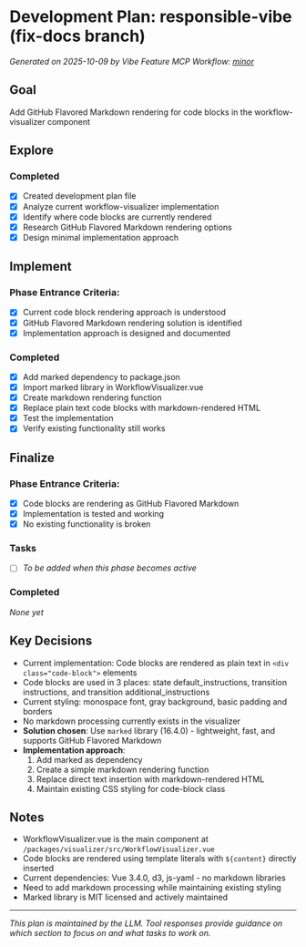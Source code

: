 # Development Plan: responsible-vibe (fix-docs branch)

*Generated on 2025-10-09 by Vibe Feature MCP*
*Workflow: [minor](https://mrsimpson.github.io/responsible-vibe-mcp/workflows/minor)*

## Goal
Add GitHub Flavored Markdown rendering for code blocks in the workflow-visualizer component

## Explore
### Completed
- [x] Created development plan file
- [x] Analyze current workflow-visualizer implementation
- [x] Identify where code blocks are currently rendered
- [x] Research GitHub Flavored Markdown rendering options
- [x] Design minimal implementation approach

## Implement

### Phase Entrance Criteria:
- [x] Current code block rendering approach is understood
- [x] GitHub Flavored Markdown rendering solution is identified
- [x] Implementation approach is designed and documented

### Completed
- [x] Add marked dependency to package.json
- [x] Import marked library in WorkflowVisualizer.vue
- [x] Create markdown rendering function
- [x] Replace plain text code blocks with markdown-rendered HTML
- [x] Test the implementation
- [x] Verify existing functionality still works

## Finalize

### Phase Entrance Criteria:
- [x] Code blocks are rendering as GitHub Flavored Markdown
- [x] Implementation is tested and working
- [x] No existing functionality is broken

### Tasks
- [ ] *To be added when this phase becomes active*

### Completed
*None yet*

## Key Decisions
- Current implementation: Code blocks are rendered as plain text in `<div class="code-block">` elements
- Code blocks are used in 3 places: state default_instructions, transition instructions, and transition additional_instructions
- Current styling: monospace font, gray background, basic padding and borders
- No markdown processing currently exists in the visualizer
- **Solution chosen**: Use `marked` library (16.4.0) - lightweight, fast, and supports GitHub Flavored Markdown
- **Implementation approach**: 
  1. Add marked as dependency
  2. Create a simple markdown rendering function
  3. Replace direct text insertion with markdown-rendered HTML
  4. Maintain existing CSS styling for code-block class

## Notes
- WorkflowVisualizer.vue is the main component at `/packages/visualizer/src/WorkflowVisualizer.vue`
- Code blocks are rendered using template literals with `${content}` directly inserted
- Current dependencies: Vue 3.4.0, d3, js-yaml - no markdown libraries
- Need to add markdown processing while maintaining existing styling
- Marked library is MIT licensed and actively maintained

---
*This plan is maintained by the LLM. Tool responses provide guidance on which section to focus on and what tasks to work on.*
